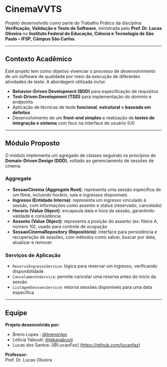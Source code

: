 # CinemaVVTS

Projeto desenvolvido como parte do Trabalho Prático da disciplina **Verificação, Validação e Teste de Software**, ministrada pelo **Prof. Dr. Lucas Oliveira** no **Instituto Federal de Educação, Ciência e Tecnologia de São Paulo – IFSP, Câmpus São Carlos**.

---

## Contexto Acadêmico

Este projeto tem como objetivo vivenciar o processo de desenvolvimento de um software de qualidade por meio da execução de diferentes atividades de teste. A abordagem utilizada inclui:

- **Behavior-Driven Development (BDD)** para especificação de requisitos  
- **Test-Driven Development (TDD)** para implementação do domínio e endpoints  
- Aplicação de técnicas de teste **funcional**, **estrutural** e **baseada em defeitos**  
- Desenvolvimento de um **front-end simples** e realização de **testes de integração e sistema** com foco na interface do usuário (UI)  

---

## Módulo Proposto

O módulo implementa um agregado de classes seguindo os princípios de **Domain-Driven Design (DDD)**, voltado ao gerenciamento de sessões de cinema.

### Aggregate

- **SessaoCinema (Aggregate Root)**: representa uma sessão específica de um filme, incluindo horário, sala e ingressos disponíveis  
- **Ingresso (Entidade Interna)**: representa um ingresso vinculado à sessão, com informações como assento e status (reservado, cancelado)  
- **Horario (Value Object)**: encapsula data e hora da sessão, garantindo validade e consistência  
- **Assento (Value Object)**: representa a posição do assento (ex: fileira A, número 10), usado para controle de ocupação  
- **SessaoCinemaRepository (Repositório)**: interface para persistência e recuperação de sessões, com métodos como salvar, buscar por data, atualizar e remover  

### Serviços de Aplicação

- `ReservaIngressoService`: lógica para reservar um ingresso, verificando disponibilidade  
- `CancelamentoService`: permite cancelar uma reserva antes do início da sessão  
- `ListagemSessoesService`: retorna sessões disponíveis para uma data específica  

---

## Equipe

**Projeto desenvolvido por:**  
- Breno Lopes  : [@brenonlps](https://github.com/brenonlps)  
- Letícia Yabuuti: [@lekayabuuti](https://github.com/lekayabuuti)
- Lucas dos Santos: [@LucaoFaz] (https://github.com/lucaofaz)

**Professor:**  
Prof. Dr. Lucas Oliveira  
